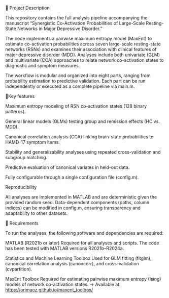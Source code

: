 🧠 Project Description

This repository contains the full analysis pipeline accompanying the manuscript
“Synergistic Co-Activation Probabilities of Large-Scale Resting-State Networks in Major Depressive Disorder.”

The code implements a pairwise maximum entropy model (MaxEnt) to estimate co-activation probabilities across seven large-scale resting-state networks (RSNs) and examines their association with clinical features of major depressive disorder (MDD). Analyses include both univariate (GLM) and multivariate (CCA) approaches to relate network co-activation states to diagnostic and symptom measures.

The workflow is modular and organized into eight parts, ranging from probability estimation to predictive validation. Each part can be run independently or executed as a complete pipeline via main.m.

🧩Key features

Maximum entropy modeling of RSN co-activation states (128 binary patterns).

General linear models (GLMs) testing group and remission effects (HC vs. MDD).

Canonical correlation analysis (CCA) linking brain-state probabilities to HAMD-17 symptom items.

Stability and generalizability analyses using repeated cross-validation and subgroup matching.

Predictive evaluation of canonical variates in held-out data.

Fully configurable through a single configuration file (config.m).

Reproducibility

All analyses are implemented in MATLAB and are deterministic given the provided random seed. Data-dependent components (paths, column indices) can be modified in config.m, ensuring transparency and adaptability to other datasets.

🧩 Requirements

To run the analyses, the following software and dependencies are required:

MATLAB (R2021b or later)
Required for all analyses and scripts. The code has been tested with MATLAB versions R2021b–R2024a.

Statistics and Machine Learning Toolbox
Used for GLM fitting (fitglm), canonical correlation analysis (canoncorr), and cross-validation (cvpartition).

MaxEnt Toolbox
Required for estimating pairwise maximum entropy (Ising) models of network co-activation states.
→ Available at: https://orimaoz.github.io/maxent_toolbox/
